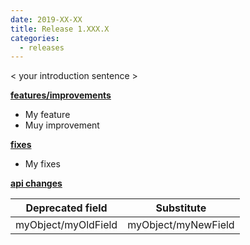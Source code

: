 ```yaml
---
date: 2019-XX-XX
title: Release 1.XXX.X
categories:
  - releases
---
```


< your introduction sentence >

**<u>features/improvements</u>**
- My feature 
- Muy improvement 

**<u>fixes</u>**

- My fixes

**<u>api changes</u>**

| Deprecated field    |     Substitute      |
|---------------------|:-------------------:|
| myObject/myOldField | myObject/myNewField |
